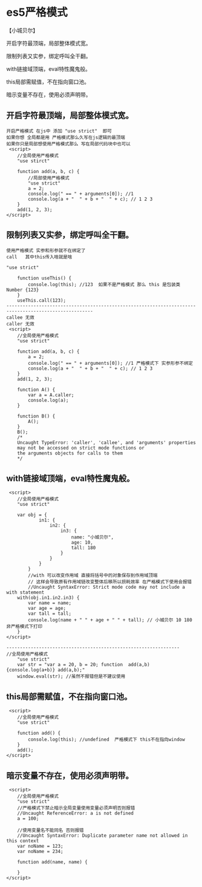 # es5严格模式
【小城贝尔】

开启字符最顶端，局部整体模式宽。

限制列表又实参，绑定呼叫全干翻。

with链接域顶端，eval特性魔鬼般。

this局部需赋值，不在指向窗口池。

暗示变量不存在，使用必须声明带。


## 开启字符最顶端，局部整体模式宽。
    开启严格模式 在js中 添加 "use strict"  即可
    如果你想 全局都是用 严格模式那么久写在js逻辑的最顶端
    如果你只是局部想使用严格模式那么 写在局部代码块中也可以
     <script>
        //全局使用严格模式
        "use stirct"

        function add(a, b, c) {
            //局部使用严格模式
            "use strict"
            a = 2;
            console.log(" == " + arguments[0]); //1 
            console.log(a + "  " + b + "  " + c); // 1 2 3
        }
        add(1, 2, 3);
    </script>
## 限制列表又实参，绑定呼叫全干翻。
    使用严格模式 实参和形参就不在绑定了
    call   其中this传入啥就是啥

    "use strict"

        function useThis() {
            console.log(this); //123  如果不是严格模式 那么 this 是包装类 Number {123}
        }
        useThis.call(123);
    ------------------------------------------------------------------------------------------------------
    callee 无效 
    caller 无效
     <script>
        //全局使用严格模式
        "use strict"

        function add(a, b, c) {
            a = 2;
            console.log(" == " + arguments[0]); //1 严格模式下 实参形参不绑定
            console.log(a + "  " + b + "  " + c); // 1 2 3
        }
        add(1, 2, 3);

        function A() {
            var a = A.caller;
            console.log(a);
        }

        function B() {
            A();
        }
        B();
        /*
        Uncaught TypeError: 'caller', 'callee', and 'arguments' properties 
        may not be accessed on strict mode functions or 
        the arguments objects for calls to them
        */
## with链接域顶端，eval特性魔鬼般。
     <script>
        //全局使用严格模式
        "use strict"

        var obj = {
                in1: {
                    in2: {
                        in3: {
                            name: "小城贝尔",
                            age: 10,
                            tall: 180
                        }
                    }
                }
            }
            //with 可以改变作用域 直接将括号中的对象保存到作用域顶端
            // 这样会导致原有作用域链改变整体后移所以损耗效率 在严格模式下使用会报错
            //Uncaught SyntaxError: Strict mode code may not include a with statement
        with(obj.in1.in2.in3) {
            var name = name;
            var age = age;
            var tall = tall;
            console.log(name + " " + age + " " + tall); // 小城贝尔 10 180 非严格模式下打印
        }
    </script>

    ----------------------------------------------------------------
    //全局使用严格模式
        "use strict"
        var str = "var a = 20, b = 20; function  add(a,b){console.log(a+b)} add(a,b);"
        window.eval(str); //虽然不报错但是不建议使用
## this局部需赋值，不在指向窗口池。
     <script>
        //全局使用严格模式
        "use strict"

        function add() {
            console.log(this); //undefined  严格模式下 this不在指向window
        }
        add();
    </script>
## 暗示变量不存在，使用必须声明带。
     <script>
        //全局使用严格模式
        "use strict"
        //严格模式下禁止暗示全局变量使用变量必须声明否则报错
        //Uncaught ReferenceError: a is not defined
        a = 100;

        //使用变量名不能同名 否则报错
        //Uncaught SyntaxError: Duplicate parameter name not allowed in this context
        var noName = 123;
        var noName = 234;

        function add(name, name) {

        }
    </script>
